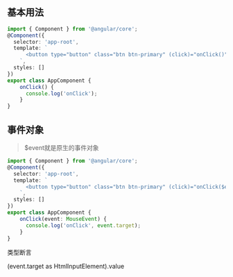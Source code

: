 ## 基本用法
```typescript
import { Component } from '@angular/core';
@Component({
  selector: 'app-root',
  template: `
      <button type="button" class="btn btn-primary" (click)="onClick()">Primary</button>
    `,
  styles: []
})
export class AppComponent {
    onClick() {
      console.log('onClick');
    } 
}
```


## 事件对象
> $event就是原生的事件对象
```typescript
import { Component } from '@angular/core';
@Component({
  selector: 'app-root',
  template: `
      <button type="button" class="btn btn-primary" (click)="onClick($event)">Primary</button>
    `,
  styles: []
})
export class AppComponent {
    onClick(event: MouseEvent) {
      console.log('onClick', event.target);
    }
}
```

类型断言

(event.target as HtmlInputElement).value